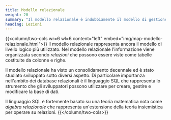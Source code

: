 ```yaml
---
title: Modello relazionale
weight: 20
summary: "Il modello relazionale è indubbiamente il modello di gestione dei dati che ha ottenuto il maggior successo. In questo modulo si esplorano i concetti fondamentali del modello e si introduce l'algebra relazionale come strumenti per manipolare dati."
heading: Lezioni
---
```


{{<column/two-cols wr=6 wl=6 content="left" embed="img/map-modello-relazionale.html">}}
Il modello relazionale rappresenta ancora il modello di livello logico più utilizzato. Nel modello relazionale l'informazione viene organizzata secondo *relazioni* che possono essere viste come tabelle costituite da colonne e righe.

Il modello relazionale ha visto un consolidamento decennale ed è stato studiato sviluppato sotto diversi aspetto. Di particolare importanza nell'ambito dei database relazionali è il linguaggio SQL che rappresenta lo strumento che gli sviluppatori possono utilizzare per creare, gestire e modificare la base di dati.

Il linguaggio SQL è fortemente basato su una teoria matematica nota come *algebra relazionale* che rappresenta un'estensione della teoria insiemistica per operare su relazioni. 
{{</column/two-cols>}}

